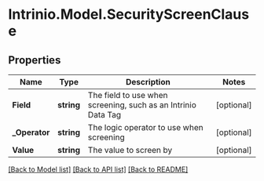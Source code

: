 # Intrinio.Model.SecurityScreenClause
## Properties

Name | Type | Description | Notes
------------ | ------------- | ------------- | -------------
**Field** | **string** | The field to use when screening, such as an Intrinio Data Tag | [optional] 
**_Operator** | **string** | The logic operator to use when screening | [optional] 
**Value** | **string** | The value to screen by | [optional] 

[[Back to Model list]](../README.md#documentation-for-models) [[Back to API list]](../README.md#documentation-for-api-endpoints) [[Back to README]](../README.md)

